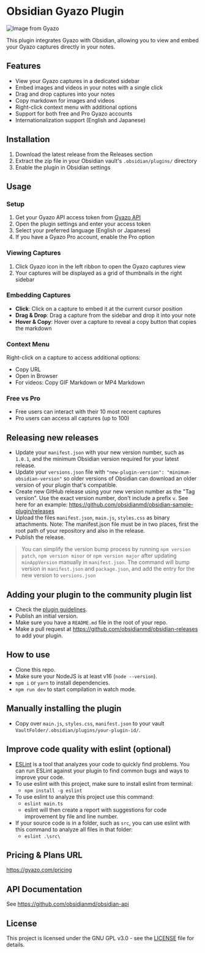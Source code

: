 # Obsidian Gyazo Plugin

![Image from Gyazo](https://t.gyazo.com/teams/nota/c3c3b3f2f0ce08a659a18e89639b5354.png)

This plugin integrates Gyazo with Obsidian, allowing you to view and embed your Gyazo captures directly in your notes.

## Features

-   View your Gyazo captures in a dedicated sidebar
-   Embed images and videos in your notes with a single click
-   Drag and drop captures into your notes
-   Copy markdown for images and videos
-   Right-click context menu with additional options
-   Support for both free and Pro Gyazo accounts
-   Internationalization support (English and Japanese)

## Installation

1. Download the latest release from the Releases section
2. Extract the zip file in your Obsidian vault's `.obsidian/plugins/` directory
3. Enable the plugin in Obsidian settings

## Usage

### Setup

1. Get your Gyazo API access token from [Gyazo API](https://gyazo.com/api)
2. Open the plugin settings and enter your access token
3. Select your preferred language (English or Japanese)
4. If you have a Gyazo Pro account, enable the Pro option

### Viewing Captures

1. Click Gyazo icon in the left ribbon to open the Gyazo captures view
2. Your captures will be displayed as a grid of thumbnails in the right sidebar

### Embedding Captures

-   **Click**: Click on a capture to embed it at the current cursor position
-   **Drag & Drop**: Drag a capture from the sidebar and drop it into your note
-   **Hover & Copy**: Hover over a capture to reveal a copy button that copies the markdown

### Context Menu

Right-click on a capture to access additional options:

-   Copy URL
-   Open in Browser
-   For videos: Copy GIF Markdown or MP4 Markdown

### Free vs Pro

-   Free users can interact with their 10 most recent captures
-   Pro users can access all captures (up to 100)

## Releasing new releases

-   Update your `manifest.json` with your new version number, such as `1.0.1`, and the minimum Obsidian version required for your latest release.
-   Update your `versions.json` file with `"new-plugin-version": "minimum-obsidian-version"` so older versions of Obsidian can download an older version of your plugin that's compatible.
-   Create new GitHub release using your new version number as the "Tag version". Use the exact version number, don't include a prefix `v`. See here for an example: https://github.com/obsidianmd/obsidian-sample-plugin/releases
-   Upload the files `manifest.json`, `main.js`, `styles.css` as binary attachments. Note: The manifest.json file must be in two places, first the root path of your repository and also in the release.
-   Publish the release.

> You can simplify the version bump process by running `npm version patch`, `npm version minor` or `npm version major` after updating `minAppVersion` manually in `manifest.json`.
> The command will bump version in `manifest.json` and `package.json`, and add the entry for the new version to `versions.json`

## Adding your plugin to the community plugin list

-   Check the [plugin guidelines](https://docs.obsidian.md/Plugins/Releasing/Plugin+guidelines).
-   Publish an initial version.
-   Make sure you have a `README.md` file in the root of your repo.
-   Make a pull request at https://github.com/obsidianmd/obsidian-releases to add your plugin.

## How to use

-   Clone this repo.
-   Make sure your NodeJS is at least v16 (`node --version`).
-   `npm i` or `yarn` to install dependencies.
-   `npm run dev` to start compilation in watch mode.

## Manually installing the plugin

-   Copy over `main.js`, `styles.css`, `manifest.json` to your vault `VaultFolder/.obsidian/plugins/your-plugin-id/`.

## Improve code quality with eslint (optional)

-   [ESLint](https://eslint.org/) is a tool that analyzes your code to quickly find problems. You can run ESLint against your plugin to find common bugs and ways to improve your code.
-   To use eslint with this project, make sure to install eslint from terminal:
    -   `npm install -g eslint`
-   To use eslint to analyze this project use this command:
    -   `eslint main.ts`
    -   eslint will then create a report with suggestions for code improvement by file and line number.
-   If your source code is in a folder, such as `src`, you can use eslint with this command to analyze all files in that folder:
    -   `eslint .\src\`

## Pricing & Plans URL

https://gyazo.com/pricing

## API Documentation

See https://github.com/obsidianmd/obsidian-api

## License

This project is licensed under the GNU GPL v3.0 - see the [LICENSE](https://raw.githubusercontent.com/nota/gyazo-obsidian-plugin/master/LICENSE) file for details.

